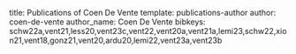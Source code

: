 title: Publications of Coen De Vente
template: publications-author
author: coen-de-vente
author_name: Coen De Vente
bibkeys: schw22a,vent21,less20,vent23c,vent22,vent20a,vent21a,lemi23,schw22,xion21,vent18,gonz21,vent20,ardu20,lemi22,vent23a,vent23b